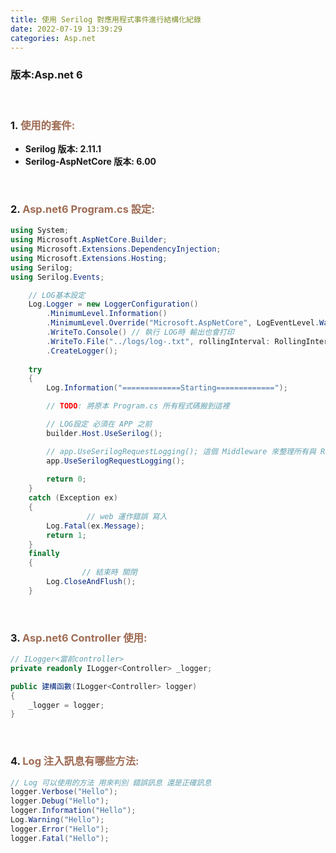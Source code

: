 ```yaml
---
title: 使用 Serilog 對應用程式事件進行結構化紀錄
date: 2022-07-19 13:39:29
categories: Asp.net
---
```


### **版本:Asp.net 6**

<br>

### 1. <font color='#9f6b53'>使用的套件:</font>
+ **Serilog 版本: 2.11.1**
+ **Serilog-AspNetCore 版本: 6.00**

<br>

### 2. <font color='#9f6b53'>Asp.net6  Program.cs 設定:</font>

```C#
using System;
using Microsoft.AspNetCore.Builder;
using Microsoft.Extensions.DependencyInjection;
using Microsoft.Extensions.Hosting;
using Serilog;
using Serilog.Events;

    // LOG基本設定
    Log.Logger = new LoggerConfiguration()
        .MinimumLevel.Information()
        .MinimumLevel.Override("Microsoft.AspNetCore", LogEventLevel.Warning)
        .WriteTo.Console() // 執行 LOG時 輸出也會打印
        .WriteTo.File("../logs/log-.txt", rollingInterval: RollingInterval.Day) // 輸出到哪一個資料夾
        .CreateLogger();
  
    try
    {
        Log.Information("=============Starting=============");

        // TODO: 將原本 Program.cs 所有程式碼搬到這裡

        // LOG設定 必須在 APP 之前
        builder.Host.UseSerilog();

        // app.UseSerilogRequestLogging(); 這個 Middleware 來整理所有與 Request 相關的紀錄，讓你在一條 Log 中就可以取得目前 Request 所有的相關資訊。
        app.UseSerilogRequestLogging();
        
        return 0;
    }
    catch (Exception ex)
    {
				 // web 運作錯誤 寫入
        Log.Fatal(ex.Message);
        return 1;
    }
    finally
    {
				// 結束時 關閉
        Log.CloseAndFlush();
    }
```

<br>

### 3. <font color='#9f6b53'>Asp.net6  Controller 使用:</font>

```C#
// ILogger<當前controller>
private readonly ILogger<Controller> _logger;

public 建構函數(ILogger<Controller> logger)
{
	_logger = logger;
}
```

<br>

### 4. <font color='#9f6b53'>Log 注入訊息有哪些方法:</font>

```C#
// Log 可以使用的方法 用來判別 錯誤訊息 還是正確訊息
logger.Verbose("Hello");
logger.Debug("Hello");
logger.Information("Hello");
Log.Warning("Hello");
logger.Error("Hello");
logger.Fatal("Hello");
```